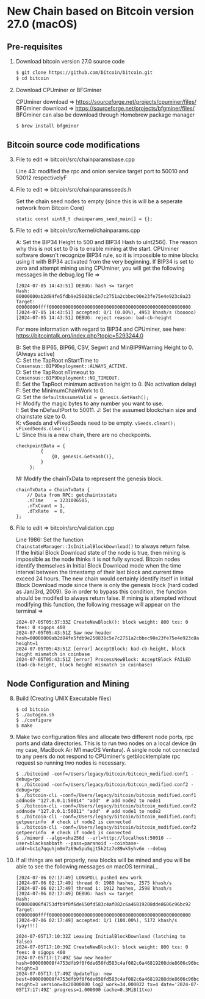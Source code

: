 # New Chain based on Bitcoin version 27.0 (macOS)

## Pre-requisites
1. Download bitcoin version 27.0 source code
   
   ```bash
   $ git clone https://github.com/bitcoin/bitcoin.git
   $ cd bitcoin
   ```

2. Download CPUminer or BFGminer
   
   CPUminer download => https://sourceforge.net/projects/cpuminer/files/   
   BFGminer download => https://sourceforge.net/projects/bfgminer/files/   
   BFGminer can also be download through Homebrew package manager
   
   ```bash
   $ brew install bfgminer
   ```

## Bitcoin source code modifications
3. File to edit => bitcoin/src/chainparamsbase.cpp
   
   Line 43: modified the rpc and onion service target port to 50010 and 50012 respectivelyF

4. File to edit => bitcoin/src/chainparamsseeds.h

   Set the chain seed nodes to empty (since this is will be a seperate network from Bitcoin Core)

   ```
   static const uint8_t chainparams_seed_main[] = {};
   ```

5. File to edit => bitcoin/src/kernel/chainparams.cpp

   A: Set the BIP34 Height to 500 and BIP34 Hash to uint256(). The reason why this is not set to 0 is to enable mining at the start.
      CPUminer software doesn't recognize BIP34 rule, so it is impossible to mine blocks using it with BIP34 activated from the very beginning.
      If BIP34 is set to zero and attempt mining using CPUminer, you will get the following messages in the debug.log file =>
      ```
      [2024-07-05 14:43:51] DEBUG: hash <= target
      Hash:   00000000ab2d84fe5fdb9e250838c5e7c2751a2cbbec90e23fe75e4e923c8a23
      Target: 00000000ffff0000000000000000000000000000000000000000000000000000
      [2024-07-05 14:43:51] accepted: 0/1 (0.00%), 4953 khash/s (booooo)
      [2024-07-05 14:43:51] DEBUG: reject reason: bad-cb-height
      ```
      For more information with regard to BIP34 and CPUminer, see here: https://bitcointalk.org/index.php?topic=5293244.0

   B: Set the BIP65, BIP66, CSV, Segwit and MinBIP9Warning Height to 0. (Always active)  
   C: Set the TapRoot nStartTime to ``` Consensus::BIP9Deployment::ALWAYS_ACTIVE. ```   
   D: Set the TapRoot nTimeout to ``` Consensus::BIP9Deployment::NO_TIMEOUT. ```   
   E: Set the TapRoot minimum activation height to 0. (No activation delay)  
   F: Set the MinimumChainWork to 0.  
   G: Set the ``` defaultAssumeValid = genesis.GetHash(); ```   
   H: Modify the magic bytes to any number you want to use.   
   I: Set the nDefaultPort to 50011.
   J: Set the assumed blockchain size and chainstate size to 0.   
   K: vSeeds and vFixedSeeds need to be empty. ``` vSeeds.clear(); vFixedSeeds.clear(); ```   
   L: Since this is a new chain, there are no checkpoints.   
      ```
      checkpointData = {
               {
                   {0, genesis.GetHash()},
               }
           };
      ```
   M: Modify the chainTxData to represent the genesis block.
      ```
      chainTxData = ChainTxData {
          // Data from RPC: getchaintxstats
          .nTime    = 1231006505,
          .nTxCount = 1,
          .dTxRate  = 0,
      };
      ```

7. File to edit => bitcoin/src/validation.cpp   
   
   Line 1986: Set the function ```ChainstateManager::IsInitialBlockDownload()``` to always return false.    
   If the Initial Block Download state of the node is true, then mining is impossible as the node thinks it is not fully synced.
   Bitcoin nodes identify themselves in Initial Block Download mode when the time interval between the timestamp of their last block
   and current time exceed 24 hours. The new chain would certainly identify itself in Initial Block Download mode since there is only
   the genesis block (hard coded as Jan/3rd, 2009). So in order to bypass this condition, the function should be modifed to always
   return false. If mining is attempted without modifying this function, the following message will appear on the terminal =>
   
   ```
   2024-07-05T05:37:33Z CreateNewBlock(): block weight: 800 txs: 0 fees: 0 sigops 400
   2024-07-05T05:43:51Z Saw new header hash=00000000ab2d84fe5fdb9e250838c5e7c2751a2cbbec90e23fe75e4e923c8a23 height=1
   2024-07-05T05:43:51Z [error] AcceptBlock: bad-cb-height, block height mismatch in coinbase
   2024-07-05T05:43:51Z [error] ProcessNewBlock: AcceptBlock FAILED (bad-cb-height, block height mismatch in coinbase)
   ```

## Node Configuration and Mining
8. Build (Creating UNIX Executable files)
   
   ```
   $ cd bitcoin
   $ ./autogen.sh
   $ ./configure
   $ make
   ```

9. Make two configuration files and allocate two different node ports, rpc ports and data directories. 
   This is to run two nodes on a local device (in my case, MacBook Air M1 macOS Ventura). A single node not connected to any peers do not
   respond to CPUminer's getblocktemplate rpc request so running two nodes is necessary.
   
   ```
   $ ./bitcoind -conf=/Users/legacy/bitcoin/bitcoin_modified.conf1 -debug=rpc
   $ ./bitcoind -conf=/Users/legacy/bitcoin/bitcoin_modified.conf2 -debug=rpc
   $ ./bitcoin-cli -conf=/Users/legacy/bitcoin/bitcoin_modified.conf1 addnode "127.0.0.1:50014" "add"  # add node2 to node1
   $ ./bitcoin-cli -conf=/Users/legacy/bitcoin/bitcoin_modified.conf2 addnode "127.0.0.1:50011" "add"  # add node1 to node2
   $ ./bitcoin-cli -conf=/Users/legacy/bitcoin/bitcoin_modified.conf1 getpeerinfo  # check if node2 is connected
   $ ./bitcoin-cli -conf=/Users/legacy/bitcoin/bitcoin_modified.conf2 getpeerinfo  # check if node1 is connected
   $ ./minerd --algo=sha256d --url=http://localhost:50010 --user=blacksabbath --pass=paranoid --coinbase-addr=bc1q7qquhjm9m7z69w5pu5qjt5k2tz7e89wk5yhv6n --debug
   ```

10. If all things are set properly, new blocks will be mined and you will be able to see the following messages on macOS terminal...

     ```
     [2024-07-06 02:17:49] LONGPOLL pushed new work
     [2024-07-06 02:17:49] thread 0: 1980 hashes, 2575 khash/s
     [2024-07-06 02:17:49] thread 1: 1912 hashes, 2598 khash/s
     [2024-07-06 02:17:49] DEBUG: hash <= target
     Hash:   000000008f4753dfb9f0f6de650fd583c4af082c6a46819208dde8606c96bc92
     Target: 00000000ffff0000000000000000000000000000000000000000000000000000
     [2024-07-06 02:17:49] accepted: 1/1 (100.00%), 5172 khash/s (yay!!!)
     ```

     ```
     2024-07-05T17:10:32Z Leaving InitialBlockDownload (latching to false)
     2024-07-05T17:10:39Z CreateNewBlock(): block weight: 800 txs: 0 fees: 0 sigops 400
     2024-07-05T17:17:49Z Saw new header hash=000000008f4753dfb9f0f6de650fd583c4af082c6a46819208dde8606c96bc92 height=3
     2024-07-05T17:17:49Z UpdateTip: new best=000000008f4753dfb9f0f6de650fd583c4af082c6a46819208dde8606c96bc92 height=3 version=0x20000000 log2_work=34.000022 tx=4 date='2024-07-05T17:17:49Z' progress=1.000000 cache=0.3MiB(1txo)
     ```












   


   
